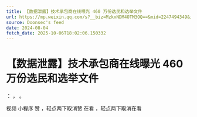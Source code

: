 ```yaml
---
title: 【数据泄露】技术承包商在线曝光 460 万份选民和选举文件
url: https://mp.weixin.qq.com/s?__biz=MzkxNDM4OTM3OQ==&mid=2247494349&idx=1&sn=f4fbf57157447f9fae2cee6214a8767b
source: Doonsec's feed
date: 2024-08-04
fetch_date: 2025-10-06T18:02:06.150332
---
```


# 【数据泄露】技术承包商在线曝光 460 万份选民和选举文件

：
，
。

视频
小程序
赞
，轻点两下取消赞
在看
，轻点两下取消在看